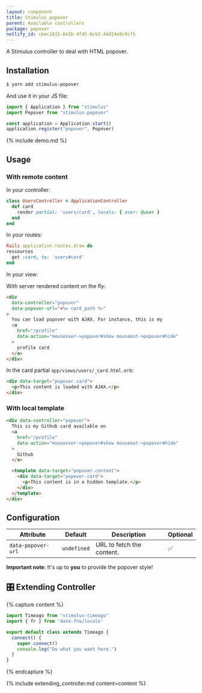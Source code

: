 ```yaml
---
layout: component
title: Stimulus popover
parent: Available controllers
package: popover
netlify_id: cbec1815-8e5b-4f45-8cb2-44d24e8c9cf5
---
```


A Stimulus controller to deal with HTML popover.

## Installation

```bash
$ yarn add stimulus-popover
```

And use it in your JS file:
```js
import { Application } from "stimulus"
import Popover from "stimulus-popover"

const application = Application.start()
application.register("popover", Popover)
```

{% include demo.md %}

## Usage

### With remote content

In your controller:
```ruby
class UsersController < ApplicationController
  def card
    render partial: 'users/card', locals: { user: @user }
  end
end
```

In your routes:
```ruby
Rails.application.routes.draw do
ressources
  get :card, to: 'users#card'
end
```

In your view:

With server rendered content on the fly:
```html
<div
  data-controller="popover"
  data-popover-url="<%= card_path %>"
>
  You can load popover with AJAX. For instance, this is my
  <a
    href="/profile"
    data-action="mouseover->popover#show mouseout->popover#hide"
  >
    profile card
  </a>
</div>
```

In the card partial `app/views/users/_card.html.erb`:
```html
<div data-target="popover.card">
  <p>This content is loaded with AJAX.</p>
</div>
```

### With local template

```html
<div data-controller="popover">
  This is my Github card available on
  <a
    href="/profile"
    data-action="mouseover->popover#show mouseout->popover#hide"
  >
    Github
  </a>

  <template data-target="popover.content">
    <div data-target="popover.card">
      <p>This content is in a hidden template.</p>
    </div>
  </template>
</div>
```

## Configuration

| Attribute | Default | Description | Optional |
| --------- | ------- | ----------- | -------- |
| `data-popover-url` | `undefined` | URL to fetch the content. | ✅ |

**Important note**: It's up to **you** to provide the popover style!

## 🎛 Extending Controller

{% capture content %}
```js
import Timeago from "stimulus-timeago"
import { fr } from 'date-fns/locale'

export default class extends Timeago {
  connect() {
    super.connect()
    console.log("Do what you want here.")
  }
}
```
{% endcapture %}

{% include extending_controller.md content=content %}
